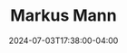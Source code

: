 ---
title: Markus Mann
date: 2024-07-03T17:38:00-04:00
featured_image: Markus-Mann.webp
featured_image_attr: 
featured_image_attr_link: 
Socials:
  Facebook: 
  Twitter: 
  Instagram: themarkusmann
  LinkedIn: 
  IBDB: 
  IMDb:
  Website: 
---